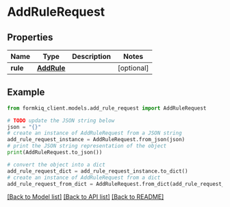 # AddRuleRequest


## Properties

Name | Type | Description | Notes
------------ | ------------- | ------------- | -------------
**rule** | [**AddRule**](AddRule.md) |  | [optional] 

## Example

```python
from formkiq_client.models.add_rule_request import AddRuleRequest

# TODO update the JSON string below
json = "{}"
# create an instance of AddRuleRequest from a JSON string
add_rule_request_instance = AddRuleRequest.from_json(json)
# print the JSON string representation of the object
print(AddRuleRequest.to_json())

# convert the object into a dict
add_rule_request_dict = add_rule_request_instance.to_dict()
# create an instance of AddRuleRequest from a dict
add_rule_request_from_dict = AddRuleRequest.from_dict(add_rule_request_dict)
```
[[Back to Model list]](../README.md#documentation-for-models) [[Back to API list]](../README.md#documentation-for-api-endpoints) [[Back to README]](../README.md)


